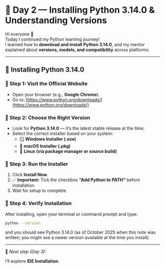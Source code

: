 # 🐍 Day 2 — Installing Python 3.14.0 & Understanding Versions

Hi everyone 👋  
Today I continued my Python learning journey!  
I learned how to **download and install Python 3.14.0**, and my mentor explained about **versions, models, and compatibility** across platforms.

---

## 💾 Installing Python 3.14.0

### 🔹 Step 1: Visit the Official Website
- Open your browser (e.g., **Google Chrome**).
- Go to: [https://www.python.org/downloads/](https://www.python.org/downloads/)

### 🔹 Step 2: Choose the Right Version
- Look for **Python 3.14.0** — it’s the latest stable release at the time.
- Select the correct installer based on your system:
  - 🪟 **Windows Installer (.exe)**
  - 🍎 **macOS Installer (.pkg)**
  - 🐧 **Linux (via package manager or source build)**

### 🔹 Step 3: Run the Installer
1. Click **Install Now**.  
2. ✅ **Important:** Tick the checkbox **“Add Python to PATH”** before installation.  
3. Wait for setup to complete.

### 🔹 Step 4: Verify Installation
After installing, open your terminal or command prompt and type:
```bash
python --version
```
and you should see Python 3.14.0 (as of October 2025 when this note was written; you might see a newer version available at the time you install).

---

📘 *Next step (Day 3):*  

I’ll explore **IDE Installation**.